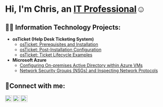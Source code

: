 <h1>Hi, I'm Chris, an <a href="https://www.linkedin.com/in/christopher-sherman-35548a259/">IT Professional</a>☺</h1>

<h2>👨‍💻 Information Technology Projects:</h2>

- <b>osTicket (Help Desk Ticketing System)</b>
  - [osTicket: Prerequisites and Installation](https://github.com/Christophersherman/osticket-prereqs)
  - [osTicket: Post-Installation Configuration](https://github.com/Christophersherman/post-install-config)
  - [osTicket: Ticket Lifecycle Examples](https://github.com/Christophersherman/ticket-lifecycle)
- <b>Microsoft Azure</b>
  - [Configuring On-premises Active Directory within Azure VMs](https://github.com/Christophersherman/configure-ad)
  - [Network Security Groups (NSGs) and Inspecting Network Protocols](https://github.com/Christophersherman/azure-network-protocols)

<h2>🤳Connect with me:</h2>

[<img align="left" alt="Josh | Twitter" width="22px" src="https://cdn.jsdelivr.net/npm/simple-icons@v3/icons/twitter.svg" />][twitter]
[<img align="left" alt="Josh | LinkedIn" width="22px" src="https://cdn.jsdelivr.net/npm/simple-icons@v3/icons/linkedin.svg" />][linkedin]
[<img align="left" alt="Josh | Instagram" width="22px" src="https://cdn.jsdelivr.net/npm/simple-icons@v3/icons/instagram.svg" />][instagram]

[twitter]: https://twitter.com/
[instagram]: https://www.instagram.com/
[linkedin]: https://www.linkedin.com/in/christopher-sherman-35548a259/
